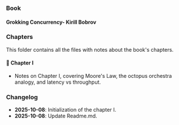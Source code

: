 ### Book

#### Grokking Concurrency- Kirill Bobrov

### Chapters

This folder contains all the files with notes about the book's chapters.

#### 📖 Chapter I

- Notes on Chapter I, covering Moore's Law, the octopus orchestra analogy, and latency vs throughput.

### Changelog

- **2025-10-08**: Initialization of the chapter I.
- **2025-10-08**: Update Readme.md.
